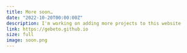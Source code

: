 ```yaml
---
title: More soon…
date: "2022-10-20T00:00:00Z"
description: I'm working on adding more projects to this website
link: https://gebeto.github.io
size: full
image: soon.png
---
```

